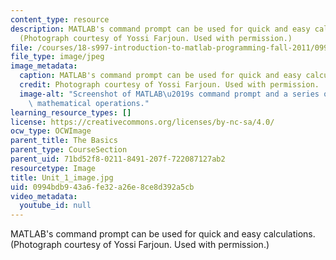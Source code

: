 ```yaml
---
content_type: resource
description: MATLAB's command prompt can be used for quick and easy calculations.
  (Photograph courtesy of Yossi Farjoun. Used with permission.)
file: /courses/18-s997-introduction-to-matlab-programming-fall-2011/0994bdb943a6fe32a26e8ce8d392a5cb_Unit_1_image.jpg
file_type: image/jpeg
image_metadata:
  caption: MATLAB's command prompt can be used for quick and easy calculations.
  credit: Photograph courtesy of Yossi Farjoun. Used with permission.
  image-alt: "Screenshot of MATLAB\u2019s command prompt and a series of for basic\
    \ mathematical operations."
learning_resource_types: []
license: https://creativecommons.org/licenses/by-nc-sa/4.0/
ocw_type: OCWImage
parent_title: The Basics
parent_type: CourseSection
parent_uid: 71bd52f8-0211-8491-207f-722087127ab2
resourcetype: Image
title: Unit_1_image.jpg
uid: 0994bdb9-43a6-fe32-a26e-8ce8d392a5cb
video_metadata:
  youtube_id: null
---
```

MATLAB's command prompt can be used for quick and easy calculations. (Photograph courtesy of Yossi Farjoun. Used with permission.)